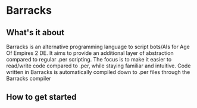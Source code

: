 # Barracks

## What's it about

Barracks is an alternative programming language to script bots/AIs for Age Of Empires 2 DE.
It aims to provide an additional layer of abstraction compared to regular .per scripting.
The focus is to make it easier to read/write code compared to .per, while staying familiar and intuitive.
Code written in Barracks is automatically compiled down to .per files through the Barracks compiler

## How to get started
